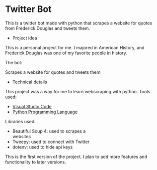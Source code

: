 # Twitter Bot

This is a twitter bot made with python that scrapes a website for quotes from Frederick Douglas and tweets them.

- Project idea

This is a personal project for me. I majored in American History, and Frederick Douglas was one of my favorite people in history.

The bot:

Scrapes a website for quotes and tweets them

- Technical details

This project was a way for me to learn webscraping with python. Tools used:

- [Visual Studio Code](https://code.visualstudio.com)
- [Python Programming Language](https://www.python.org)

Libraries used:

- Beautiful Soup 4: used to scrapes a  
   websites
- Tweepy: used to connect with Twitter
- dotenv: used to hide api keys

This is the first version of the project. I plan to add more features and functionality to later versions.
